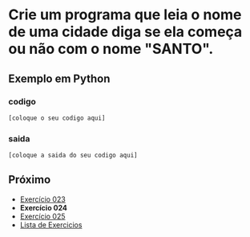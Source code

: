 # Crie um programa que leia o nome de uma cidade diga se ela começa ou não com o nome "SANTO".

## Exemplo em Python

### codigo

``` python
[coloque o seu codigo aqui]
```

### saida

```
[coloque a saida do seu codigo aqui]
```

## Próximo

- [Exercício 023](../../023/python)
- **Exercício 024**
- [Exercício 025](../../025/python)
- [Lista de Exercicios](../../)

